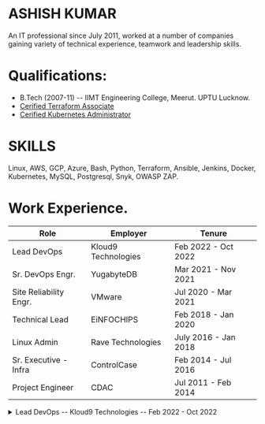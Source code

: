 # ASHISH KUMAR
An IT professional since July 2011, worked at a number of companies gaining variety of technical experience, teamwork and leadership skills.


# Qualifications:
- B.Tech (2007-11) -- IIMT Engineering College, Meerut. UPTU Lucknow.
- [Cerified Terraform Associate](https://www.credly.com/badges/63347904-ddc0-4b48-a51a-cc7da90fddf0/public_url)
- [Cerified Kubernetes Administrator](https://www.credly.com/badges/ca119c77-e178-4a2f-aced-139054d70482/public_url)
  
# SKILLS
Linux, AWS, GCP, Azure, Bash, Python, Terraform, Ansible, Jenkins, Docker, Kubernetes, MySQL, Postgresql, Snyk, OWASP ZAP.

# Work Experience.
| Role  | Employer | Tenure |
| ------------- | ------------- | ------------- |
| Lead DevOps  | Kloud9 Technologies  | Feb 2022 - Oct 2022 |
| Sr. DevOps Engr.  | YugabyteDB  | Mar 2021 - Nov 2021 |
| Site Reliability Engr. | VMware | Jul 2020 - Mar 2021 |
| Technical Lead | EiNFOCHIPS | Feb 2018 - Jan 2020 |
| Linux Admin | Rave Technologies | July 2016 - Jan 2018 |
| Sr. Executive - Infra  | ControlCase | Feb 2014  - Jul 2016 |
| Project Engineer | CDAC | Jul 2011 - Feb 2014 |

<details><summary> Lead DevOps -- Kloud9 Technologies  --  Feb 2022 - Oct 2022 </summary>
<p>

#### Roles and responsibilities—

```
➢ Automating the infra provisioning using terraform for AWS, GCP and Azure cloud platforms.
➢ Automating tasks using ansible playbooks and bash / python scripts.
➢ Working on serverless projects which involve lambda and serverless framework.
```

#### Projects—
```
➢ Modularization of the terraform code.
➢ Implementation of terraform for Kubernetes resource creation on cloud platforms.
➢ Implementation of packer and ansible provisioner with terraform.
```
</p>
</details>